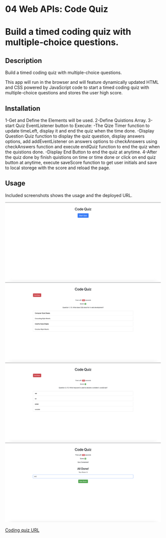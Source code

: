 # 04 Web APIs: Code Quiz

# Build a timed coding quiz with multiple-choice questions.

## Description

Build a timed coding quiz with multiple-choice questions.

This app will run in the browser and will feature dynamically updated HTML and CSS powered by JavaScript code to start a timed coding quiz with multiple-choice questions and stores the user high score.

## Installation

1-Get and Define the Elements will be used.
2-Define Quistions Array.
3-start Quiz EventListener button to Execute:
-The Qize Timer function to update timeLeft, display it and end the quiz when the time done.
-Display Question Quiz function to display the quiz question, display answers options, add addEventListener on answers options to checkAnswers using checkAnswers function and execute endQuiz function to end the quiz when the quistions done.
-Display End Button to end the quiz at anytime.
4-After the quiz done by finish quistions on time or time done or click on end quiz button at anytime, execute saveScore function to get user initials and save to local storege with the score and reload the page.

## Usage

Included screenshots shows the usage and the deployed URL.

![alt text](assets/images/Code-Quiz-01.png)
![alt text](assets/images/Code-Quiz-02.png)
![alt text](assets/images/Code-Quiz-03.png)
![alt text](assets/images/Code-Quiz-04.png)

[Coding quiz URL](https://mahmoudahmed0528.github.io/Coding-Quiz/)
